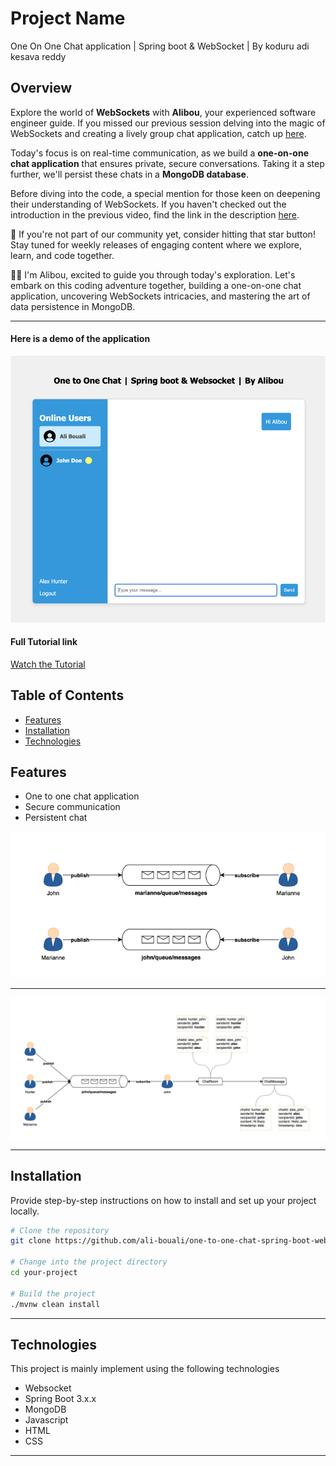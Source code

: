 # Project Name

One On One Chat application | Spring boot & WebSocket | By koduru adi kesava reddy

## Overview

Explore the world of **WebSockets** with **Alibou**, your experienced software engineer guide. If you missed our previous session delving into the magic of WebSockets and creating a lively group chat application, catch up [here](https://www.youtube.com/watch?v=7T-HnTE6v64&ab_channel=BoualiAli).

Today's focus is on real-time communication, as we build a **one-on-one chat application** that ensures private, secure conversations. Taking it a step further, we'll persist these chats in a **MongoDB database**.

Before diving into the code, a special mention for those keen on deepening their understanding of WebSockets. If you haven't checked out the introduction in the previous video, find the link in the description [here](https://www.youtube.com/watch?v=TywlS9iAZCM&t=808s&ab_channel=BoualiAli).

🔔 If you're not part of our community yet, consider hitting that star button! Stay tuned for weekly releases of engaging content where we explore, learn, and code together.

👨‍💻 I'm Alibou, excited to guide you through today's exploration. Let's embark on this coding adventure together, building a one-on-one chat application, uncovering WebSockets intricacies, and mastering the art of data persistence in MongoDB.

---

#### Here is a demo of the application

![Future application](./app-preview.png)

#### Full Tutorial link

[Watch the Tutorial](https://www.youtube.com/watch?v=7T-HnTE6v64&ab_channel=BoualiAli)



## Table of Contents

- [Features](#features)
- [Installation](#installation)
- [Technologies](#technologies)

## Features

- One to one chat application
- Secure communication
- Persistent chat

![WebSocket Chat Flow](./one_to_one_comm.png)

---

![WebSocket Chat Flow](./websocket_chat_flow.png)

---

## Installation

Provide step-by-step instructions on how to install and set up your project locally.

```bash
# Clone the repository
git clone https://github.com/ali-bouali/one-to-one-chat-spring-boot-web-socket

# Change into the project directory
cd your-project

# Build the project
./mvnw clean install
```

---
## Technologies

This project is mainly implement using the following technologies

- Websocket
- Spring Boot 3.x.x
- MongoDB
- Javascript
- HTML
- CSS

---

